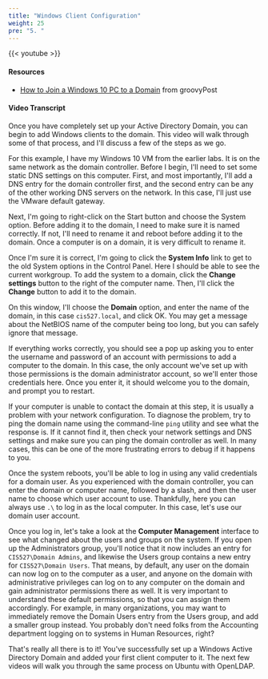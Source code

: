 ```yaml
---
title: "Windows Client Configuration"
weight: 25
pre: "5. "
---
```


{{< youtube  >}}

#### Resources

* [How to Join a Windows 10 PC to a Domain](https://www.groovypost.com/howto/join-a-windows-10-client-domain/) from groovyPost

#### Video Transcript

Once you have completely set up your Active Directory Domain, you can begin to add Windows clients to the domain. This video will walk through some of that process, and I'll discuss a few of the steps as we go.

For this example, I have my Windows 10 VM from the earlier labs. It is on the same network as the domain controller. Before I begin, I'll need to set some static DNS settings on this computer. First, and most importantly, I'll add a DNS entry for the domain controller first, and the second entry can be any of the other working DNS servers on the network. In this case, I'll just use the VMware default gateway.

Next, I'm going to right-click on the Start button and choose the System option. Before adding it to the domain, I need to make sure it is named correctly. If not, I'll need to rename it and reboot before adding it to the domain. Once a computer is on a domain, it is very difficult to rename it.

Once I'm sure it is correct, I'm going to click the **System Info** link to get to the old System options in the Control Panel. Here I should be able to see the current workgroup. To add the system to a domain, click the **Change settings** button to the right of the computer name. Then, I'll click the **Change** button to add it to the domain.

On this window, I'll choose the **Domain** option, and enter the name of the domain, in this case `cis527.local`, and click OK. You may get a message about the NetBIOS name of the computer being too long, but you can safely ignore that message.

If everything works correctly, you should see a pop up asking you to enter the username and password of an account with permissions to add a computer to the domain. In this case, the only account we've set up with those permissions is the domain administrator account, so we'll enter those credentials here. Once you enter it, it should welcome you to the domain, and prompt you to restart.

If your computer is unable to contact the domain at this step, it is usually a problem with your network configuration. To diagnose the problem, try to ping the domain name using the command-line `ping` utility and see what the response is. If it cannot find it, then check your network settings and DNS settings and make sure you can ping the domain controller as well. In many cases, this can be one of the more frustrating errors to debug if it happens to you.

Once the system reboots, you'll be able to log in using any valid credentials for a domain user. As you experienced with the domain controller, you can enter the domain or computer name, followed by a slash, and then the user name to choose which user account to use. Thankfully, here you can always use `.\` to log in as the local computer. In this case, let's use our domain user account.

Once you log in, let's take a look at the **Computer Management** interface to see what changed about the users and groups on the system. If you open up the Administrators group, you'll notice that it now includes an entry for `CIS527\Domain Admins`, and likewise the Users group contains a new entry for `CIS527\Domain Users`. That means, by default, any user on the domain can now log on to the computer as a user, and anyone on the domain with administrative privileges can log on to any computer on the domain and gain administrator permissions there as well. It is very important to understand these default permissions, so that you can assign them accordingly. For example, in many organizations, you may want to immediately remove the Domain Users entry from the Users group, and add a smaller group instead. You probably don't need folks from the Accounting department logging on to systems in Human Resources, right?

That's really all there is to it! You've successfully set up a Windows Active Directory Domain and added your first client computer to it. The next few videos will walk you through the same process on Ubuntu with OpenLDAP.
